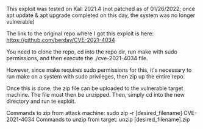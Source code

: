 This exploit was tested on Kali 2021.4 (not patched as of 01/26/2022; once apt update & apt upgrade completed on this day, the system was no longer vulnerable)

The link to the original repo where I got this exploit is here: https://github.com/berdav/CVE-2021-4034

You need to clone the repo, cd into the repo dir, run make with sudo permissions, and then execute the ./cve-2021-4034 file. 

However, since make requires sudo permissions for this, it's necessary to run make on a system with sudo privileges, then zip up the entire repo.

Once this is done, the zip file can be uploaded to the vulnerable target machine. The file must then be unzipped. Then, simply cd into the new directory and run te exploit. 



Commands to zip from attack machine: sudo zip -r [desired_filename] CVE-2021-4034
Commands to unzip from target: unzip [desired_filename].zip
